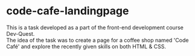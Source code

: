 # code-cafe-landingpage
This is a task developed as a part of the front-end development course Dev-Quest.  
The idea of the task was to create a page for a coffee shop named 'Code Café' and explore the recently given skills on both HTML & CSS.   
